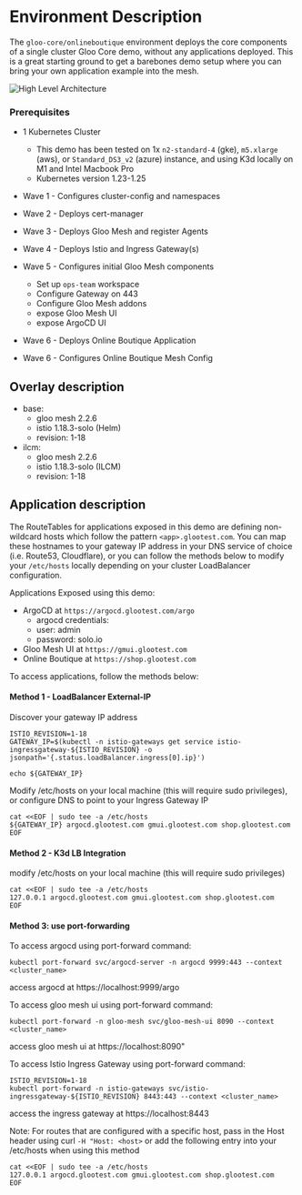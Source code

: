 # Environment Description
The `gloo-core/onlineboutique` environment deploys the core components of a single cluster Gloo Core demo, without any applications deployed. This is a great starting ground to get a barebones demo setup where you can bring your own application example into the mesh.

![High Level Architecture](.images/onlineboutique-arch-1b.png)

### Prerequisites
- 1 Kubernetes Cluster
    - This demo has been tested on 1x `n2-standard-4` (gke), `m5.xlarge` (aws), or `Standard_DS3_v2` (azure) instance, and using K3d locally on M1 and Intel Macbook Pro
    - Kubernetes version 1.23-1.25

- Wave 1 - Configures cluster-config and namespaces
- Wave 2 - Deploys cert-manager
- Wave 3 - Deploys Gloo Mesh and register Agents
- Wave 4 - Deploys Istio and Ingress Gateway(s)
- Wave 5 - Configures initial Gloo Mesh components
    - Set up `ops-team` workspace
    - Configure Gateway on 443
    - Configure Gloo Mesh addons
    - expose Gloo Mesh UI
    - expose ArgoCD UI
- Wave 6 - Deploys Online Boutique Application
- Wave 6 - Configures Online Boutique Mesh Config

## Overlay description
- base:
    - gloo mesh 2.2.6
    - istio 1.18.3-solo (Helm)
    - revision: 1-18
- ilcm:
    - gloo mesh 2.2.6
    - istio 1.18.3-solo (ILCM)
    - revision: 1-18

## Application description

The RouteTables for applications exposed in this demo are defining non-wildcard hosts which follow the pattern `<app>.glootest.com`. You can map these hostnames to your gateway IP address in your DNS service of choice (i.e. Route53, Cloudflare), or you can follow the methods below to modify your `/etc/hosts` locally depending on your cluster LoadBalancer configuration.

Applications Exposed using this demo:
- ArgoCD at `https://argocd.glootest.com/argo`
    - argocd credentials:
    - user: admin
    - password: solo.io
- Gloo Mesh UI at `https://gmui.glootest.com`
- Online Boutique at `https://shop.glootest.com`

To access applications, follow the methods below:

#### Method 1 - LoadBalancer External-IP

Discover your gateway IP address
```
ISTIO_REVISION=1-18
GATEWAY_IP=$(kubectl -n istio-gateways get service istio-ingressgateway-${ISTIO_REVISION} -o jsonpath='{.status.loadBalancer.ingress[0].ip}')

echo ${GATEWAY_IP}
```

Modify /etc/hosts on your local machine (this will require sudo privileges), or configure DNS to point to your Ingress Gateway IP
```
cat <<EOF | sudo tee -a /etc/hosts
${GATEWAY_IP} argocd.glootest.com gmui.glootest.com shop.glootest.com
EOF
```

#### Method 2 - K3d LB Integration
modify /etc/hosts on your local machine (this will require sudo privileges)
```
cat <<EOF | sudo tee -a /etc/hosts
127.0.0.1 argocd.glootest.com gmui.glootest.com shop.glootest.com
EOF
```

#### Method 3: use port-forwarding

To access argocd using port-forward command:
```
kubectl port-forward svc/argocd-server -n argocd 9999:443 --context <cluster_name>
```
access argocd at https://localhost:9999/argo



To access gloo mesh ui using port-forward command:
```
kubectl port-forward -n gloo-mesh svc/gloo-mesh-ui 8090 --context <cluster_name>
```
access gloo mesh ui at https://localhost:8090"



To access Istio Ingress Gateway using port-forward command:
```
ISTIO_REVISION=1-18
kubectl port-forward -n istio-gateways svc/istio-ingressgateway-${ISTIO_REVISION} 8443:443 --context <cluster_name>
```
access the ingress gateway at https://localhost:8443


Note: For routes that are configured with a specific host, pass in the Host header using curl `-H "Host: <host>` or add the following entry into your /etc/hosts when using this method
```
cat <<EOF | sudo tee -a /etc/hosts
127.0.0.1 argocd.glootest.com gmui.glootest.com shop.glootest.com
EOF
```